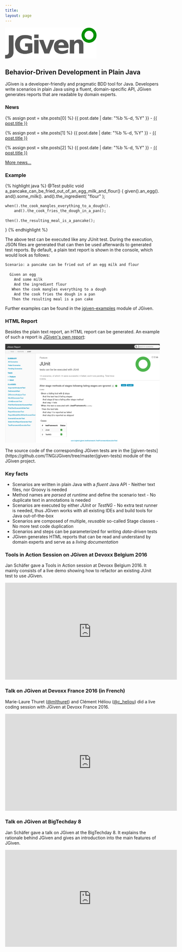 ```yaml
---
title:
layout: page
---
```


<img height="100px" class="logo" alt="JGiven Logo" src="img/logo.png" />

## Behavior-Driven Development in Plain Java

JGiven is a developer-friendly and pragmatic BDD tool for Java. Developers write scenarios in plain Java using a fluent, domain-specific API, JGiven generates reports that are readable by domain experts.

### News

{% assign post = site.posts[0] %}
<span class="post-date">{{ post.date | date: "%b %-d, %Y" }}</span> - <a class="post-link" href="{{ post.url | prepend: site.baseurl }}">{{ post.title }}</a>

{% assign post = site.posts[1] %}
<span class="post-date">{{ post.date | date: "%b %-d, %Y" }}</span> - <a class="post-link" href="{{ post.url | prepend: site.baseurl }}">{{ post.title }}</a>

{% assign post = site.posts[2] %}
<span class="post-date">{{ post.date | date: "%b %-d, %Y" }}</span> - <a class="post-link" href="{{ post.url | prepend: site.baseurl }}">{{ post.title }}</a>

<a href="{{ site.baseurl }}/news">More news...</a>

### Example

{% highlight java %}
@Test
public void a_pancake_can_be_fried_out_of_an_egg_milk_and_flour() {
    given().an_egg().
        and().some_milk().
        and().the_ingredient( "flour" );

    when().the_cook_mangles_everything_to_a_dough().
        and().the_cook_fries_the_dough_in_a_pan();

    then().the_resulting_meal_is_a_pancake();
}
{% endhighlight %}

The above test can be executed like any JUnit test. During the execution, JSON files are generated that can then be used afterwards to generated test reports. By default, a plain text report is shown in the console, which would look as follows:

```
Scenario: a pancake can be fried out of an egg milk and flour

  Given an egg
    And some milk
    And the ingredient flour
   When the cook mangles everything to a dough
    And the cook fries the dough in a pan
   Then the resulting meal is a pan cake
```

Further examples can be found in the [jgiven-examples](https://github.com/TNG/JGiven/tree/master/jgiven-examples/src/test/java/com/tngtech/jgiven/examples) module of JGiven.

### HTML Report

Besides the plain text report, an HTML report can be generated. An example of such a report is [JGiven's own report]({{site.baseurl}}/jgiven-report/html5):
<p>
<a href="{{site.baseurl}}/jgiven-report/html5"><img class="shadow-frame" id="jgivenreport" alt="JGiven HTML5 report of JGiven" width="560" src="img/html5report.png" /></a>
</p>
The source code of the corresponding JGiven tests are in the [jgiven-tests](https://github.com/TNG/JGiven/tree/master/jgiven-tests) module of the JGiven project.

### Key facts

* Scenarios are written in plain Java with a _fluent_ Java API - Neither text files, nor Groovy is needed
* Method names are *parsed at runtime* and define the scenario text - No duplicate text in annotations is needed
* Scenarios are executed by either *JUnit* or *TestNG* - No extra test runner is needed, thus JGiven works with all existing IDEs and build tools for Java out-of-the-box
* Scenarios are composed of multiple, *reusable* so-called Stage classes - No more test code duplication
* Scenarios and steps can be parameterized for writing *data-driven* tests
* JGiven generates HTML reports that can be read and understand by domain experts and serve as a *living documentation*

### Tools in Action Session on JGiven at Devoxx Belgium 2016

Jan Schäfer gave a Tools in Action session at Devoxx Belgium 2016. It mainly consists of a live demo showing how to refactor an existing JUnit test to use JGiven.

<iframe class="shadow-frame" width="560" height="315" src="https://www.youtube.com/embed/x-6bT_0dTWI" frameborder="0" allowfullscreen></iframe>

### Talk on JGiven at Devoxx France 2016 (in French)

Marie-Laure Thuret (<a href="https://twitter.com/mlthuret">@mlthuret</a>) and Clément Héliou (<a href="https://twitter.com/c_heliou">@c_heliou</a>) did a live coding session with JGiven at Devoxx France 2016.

<iframe class="shadow-frame" width="560" height="315" src="https://www.youtube.com/embed/4oFl4nxoshM" frameborder="0" allowfullscreen></iframe>

### Talk on JGiven at BigTechday 8

Jan Schäfer gave a talk on JGiven at the BigTechday 8. It explains the rationale behind JGiven and gives an introduction into the main features of JGiven.

<iframe class="shadow-frame" width="560" height="315" src="https://www.youtube.com/embed/gh_yjb3x8Yc" frameborder="0" allowfullscreen></iframe>


